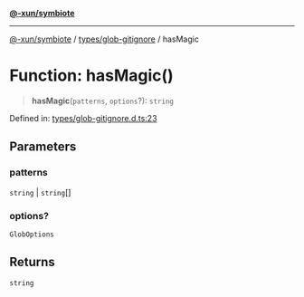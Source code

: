 [**@-xun/symbiote**](../../../README.md)

***

[@-xun/symbiote](../../../README.md) / [types/glob-gitignore](../README.md) / hasMagic

# Function: hasMagic()

> **hasMagic**(`patterns`, `options`?): `string`

Defined in: [types/glob-gitignore.d.ts:23](https://github.com/Xunnamius/symbiote/blob/6bf49fdc67f7ad7bf0be986cfd71e3400d8eef3c/types/glob-gitignore.d.ts#L23)

## Parameters

### patterns

`string` | `string`[]

### options?

`GlobOptions`

## Returns

`string`
